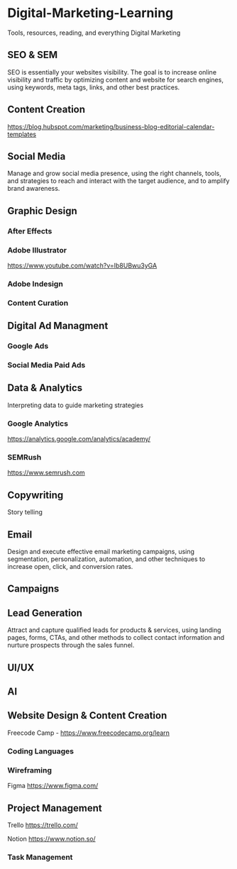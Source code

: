# Digital-Marketing-Learning
Tools, resources, reading, and everything Digital Marketing 
## SEO & SEM
SEO is essentially your websites visibility. The goal is to increase online visibility and traffic by optimizing content and website for search engines, using keywords, meta tags, links, and other best practices.
## Content Creation
https://blog.hubspot.com/marketing/business-blog-editorial-calendar-templates
## Social Media
Manage and grow social media presence, using the right channels, tools, and strategies to reach and interact with the target audience, and to amplify brand awareness.
## Graphic Design
### After Effects
### Adobe Illustrator
https://www.youtube.com/watch?v=Ib8UBwu3yGA
### Adobe Indesign
### Content Curation
## Digital Ad Managment
### Google Ads
### Social Media Paid Ads
## Data & Analytics
Interpreting data to guide marketing strategies
### Google Analytics

https://analytics.google.com/analytics/academy/
### SEMRush

https://www.semrush.com
## Copywriting
Story telling
## Email
Design and execute effective email marketing campaigns, using segmentation, personalization, automation, and other techniques to increase open, click, and conversion rates.
## Campaigns
## Lead Generation
Attract and capture qualified leads for products & services, using landing pages, forms, CTAs, and other methods to collect contact information and nurture prospects through the sales funnel.
## UI/UX
## AI
## Website Design & Content Creation
Freecode Camp - https://www.freecodecamp.org/learn
### Coding Languages
### Wireframing

Figma https://www.figma.com/
## Project Management
Trello https://trello.com/

Notion https://www.notion.so/
### Task Management 
